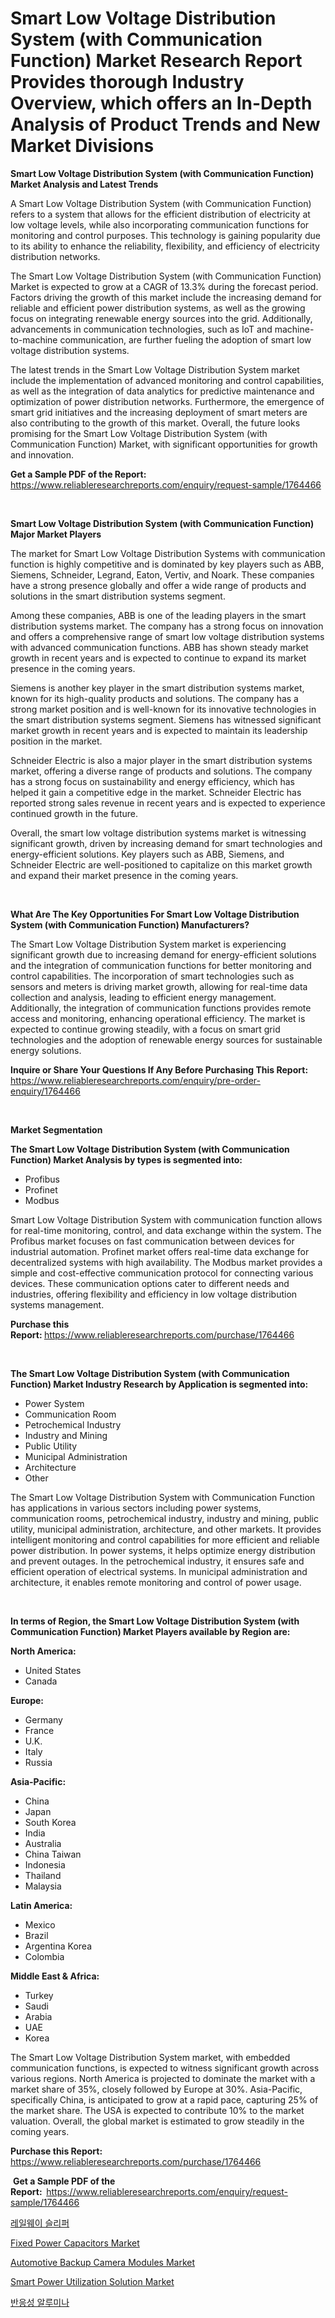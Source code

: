 <p><h1>Smart Low Voltage Distribution System (with Communication Function) Market Research Report Provides thorough Industry Overview, which offers an In-Depth Analysis of Product Trends and New Market Divisions</h1></p><p><strong>Smart Low Voltage Distribution System (with Communication Function) Market Analysis and Latest Trends</strong></p>
<p><p>A Smart Low Voltage Distribution System (with Communication Function) refers to a system that allows for the efficient distribution of electricity at low voltage levels, while also incorporating communication functions for monitoring and control purposes. This technology is gaining popularity due to its ability to enhance the reliability, flexibility, and efficiency of electricity distribution networks.</p><p>The Smart Low Voltage Distribution System (with Communication Function) Market is expected to grow at a CAGR of 13.3% during the forecast period. Factors driving the growth of this market include the increasing demand for reliable and efficient power distribution systems, as well as the growing focus on integrating renewable energy sources into the grid. Additionally, advancements in communication technologies, such as IoT and machine-to-machine communication, are further fueling the adoption of smart low voltage distribution systems.</p><p>The latest trends in the Smart Low Voltage Distribution System market include the implementation of advanced monitoring and control capabilities, as well as the integration of data analytics for predictive maintenance and optimization of power distribution networks. Furthermore, the emergence of smart grid initiatives and the increasing deployment of smart meters are also contributing to the growth of this market. Overall, the future looks promising for the Smart Low Voltage Distribution System (with Communication Function) Market, with significant opportunities for growth and innovation.</p></p>
<p><strong>Get a Sample PDF of the Report:&nbsp;</strong> <a href="https://www.reliableresearchreports.com/enquiry/request-sample/1764466">https://www.reliableresearchreports.com/enquiry/request-sample/1764466</a></p>
<p>&nbsp;</p>
<p><strong>Smart Low Voltage Distribution System (with Communication Function) Major Market Players</strong></p>
<p><p>The market for Smart Low Voltage Distribution Systems with communication function is highly competitive and is dominated by key players such as ABB, Siemens, Schneider, Legrand, Eaton, Vertiv, and Noark. These companies have a strong presence globally and offer a wide range of products and solutions in the smart distribution systems segment.</p><p>Among these companies, ABB is one of the leading players in the smart distribution systems market. The company has a strong focus on innovation and offers a comprehensive range of smart low voltage distribution systems with advanced communication functions. ABB has shown steady market growth in recent years and is expected to continue to expand its market presence in the coming years.</p><p>Siemens is another key player in the smart distribution systems market, known for its high-quality products and solutions. The company has a strong market position and is well-known for its innovative technologies in the smart distribution systems segment. Siemens has witnessed significant market growth in recent years and is expected to maintain its leadership position in the market.</p><p>Schneider Electric is also a major player in the smart distribution systems market, offering a diverse range of products and solutions. The company has a strong focus on sustainability and energy efficiency, which has helped it gain a competitive edge in the market. Schneider Electric has reported strong sales revenue in recent years and is expected to experience continued growth in the future.</p><p>Overall, the smart low voltage distribution systems market is witnessing significant growth, driven by increasing demand for smart technologies and energy-efficient solutions. Key players such as ABB, Siemens, and Schneider Electric are well-positioned to capitalize on this market growth and expand their market presence in the coming years.</p></p>
<p>&nbsp;</p>
<p><strong>What Are The Key Opportunities For Smart Low Voltage Distribution System (with Communication Function) Manufacturers?</strong></p>
<p><p>The Smart Low Voltage Distribution System market is experiencing significant growth due to increasing demand for energy-efficient solutions and the integration of communication functions for better monitoring and control capabilities. The incorporation of smart technologies such as sensors and meters is driving market growth, allowing for real-time data collection and analysis, leading to efficient energy management. Additionally, the integration of communication functions provides remote access and monitoring, enhancing operational efficiency. The market is expected to continue growing steadily, with a focus on smart grid technologies and the adoption of renewable energy sources for sustainable energy solutions.</p></p>
<p><strong>Inquire or Share Your Questions If Any Before Purchasing This Report:</strong> <a href="https://www.reliableresearchreports.com/enquiry/pre-order-enquiry/1764466">https://www.reliableresearchreports.com/enquiry/pre-order-enquiry/1764466</a></p>
<p>&nbsp;</p>
<p><strong>Market Segmentation</strong></p>
<p><strong>The Smart Low Voltage Distribution System (with Communication Function) Market Analysis by types is segmented into:</strong></p>
<p><ul><li>Profibus</li><li>Profinet</li><li>Modbus</li></ul></p>
<p><p>Smart Low Voltage Distribution System with communication function allows for real-time monitoring, control, and data exchange within the system. The Profibus market focuses on fast communication between devices for industrial automation. Profinet market offers real-time data exchange for decentralized systems with high availability. The Modbus market provides a simple and cost-effective communication protocol for connecting various devices. These communication options cater to different needs and industries, offering flexibility and efficiency in low voltage distribution systems management.</p></p>
<p><strong>Purchase this Report:&nbsp;</strong><a href="https://www.reliableresearchreports.com/purchase/1764466">https://www.reliableresearchreports.com/purchase/1764466</a></p>
<p>&nbsp;</p>
<p><strong>The Smart Low Voltage Distribution System (with Communication Function) Market Industry Research by Application is segmented into:</strong></p>
<p><ul><li>Power System</li><li>Communication Room</li><li>Petrochemical Industry</li><li>Industry and Mining</li><li>Public Utility</li><li>Municipal Administration</li><li>Architecture</li><li>Other</li></ul></p>
<p><p>The Smart Low Voltage Distribution System with Communication Function has applications in various sectors including power systems, communication rooms, petrochemical industry, industry and mining, public utility, municipal administration, architecture, and other markets. It provides intelligent monitoring and control capabilities for more efficient and reliable power distribution. In power systems, it helps optimize energy distribution and prevent outages. In the petrochemical industry, it ensures safe and efficient operation of electrical systems. In municipal administration and architecture, it enables remote monitoring and control of power usage.</p></p>
<p>&nbsp;</p>
<p><strong>In terms of Region, the Smart Low Voltage Distribution System (with Communication Function) Market Players available by Region are:</strong></p>
<p>
    <p> <strong> North America: </strong>
        <ul>
            <li>United States</li>
            <li>Canada</li>
        </ul>
        </p> 
    <p> <strong> Europe: </strong>
        <ul>
            <li>Germany</li>
            <li>France</li>
            <li>U.K.</li>
            <li>Italy</li>
            <li>Russia</li>
        </ul>
        </p> 
    <p> <strong> Asia-Pacific: </strong>
        <ul>
            <li>China</li>
            <li>Japan</li>
            <li>South Korea</li>
            <li>India</li>
            <li>Australia</li>
            <li>China Taiwan</li>
            <li>Indonesia</li>
            <li>Thailand</li>
            <li>Malaysia</li>
        </ul>
        </p> 
    <p> <strong> Latin America: </strong>
        <ul>
            <li>Mexico</li>
            <li>Brazil</li>
            <li>Argentina Korea</li>
            <li>Colombia</li>
        </ul>
        </p> 
    <p> <strong> Middle East & Africa: </strong>
        <ul>
            <li>Turkey</li>
            <li>Saudi</li>
            <li>Arabia</li>
            <li>UAE</li>
            <li>Korea</li>
        </ul>
    </p>
    </p>
<p><p>The Smart Low Voltage Distribution System market, with embedded communication functions, is expected to witness significant growth across various regions. North America is projected to dominate the market with a market share of 35%, closely followed by Europe at 30%. Asia-Pacific, specifically China, is anticipated to grow at a rapid pace, capturing 25% of the market share. The USA is expected to contribute 10% to the market valuation. Overall, the global market is estimated to grow steadily in the coming years.</p></p>
<p><strong>Purchase this Report: </strong><a href="https://www.reliableresearchreports.com/purchase/1764466">https://www.reliableresearchreports.com/purchase/1764466</a></p>
<p>&nbsp;<strong>Get a Sample PDF of the Report:&nbsp;&nbsp;</strong><a href="https://www.reliableresearchreports.com/enquiry/request-sample/1764466">https://www.reliableresearchreports.com/enquiry/request-sample/1764466</a></p>
<p><strong></strong></p>
<p><p><a href="https://github.com/bunxhcci35271755/Market-Research-Report-List-1/blob/main/108579615724.md">레일웨이 슬리퍼</a></p><p><a href="https://github.com/derrinmiltonellis35gcl/Market-Research-Report-List-2/blob/main/fixed-power-capacitors-market.md">Fixed Power Capacitors Market</a></p><p><a href="https://issuu.com/reportprime-2/docs/automotive-backup-camera-modules-market-size-2030.">Automotive Backup Camera Modules Market</a></p><p><a href="https://github.com/Sherrillcrooksxa8i18ucf2m/Market-Research-Report-List-1/blob/main/smart-power-utilization-solution-market.md">Smart Power Utilization Solution Market</a></p><p><a href="https://github.com/fredrickeglers/Market-Research-Report-List-1/blob/main/919569015725.md">반응성 알루미나</a></p></p>